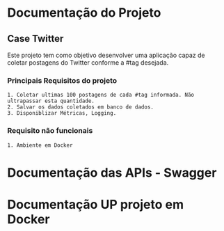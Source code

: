 # Documentação do Projeto
## Case Twitter
Este projeto tem como objetivo desenvolver uma aplicação capaz de coletar postagens do Twitter conforme a #tag desejada.
### Principais Requisitos do projeto
    1. Coletar ultimas 100 postagens de cada #tag informada. Não ultrapassar esta quantidade.
    2. Salvar os dados coletados em banco de dados.
    3. Disponiblizar Métricas, Logging.
### Requisito não funcionais
    1. Ambiente em Docker


# Documentação das APIs - Swagger
# Documentação UP projeto em Docker
